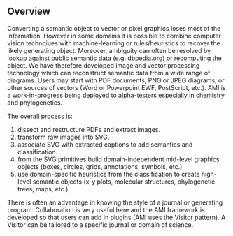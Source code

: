 ## **Overview**
Converting a semantic object to vector or pixel graphics loses most of the information. However in some domains it is possible to combine computer vision technqiues with machine-learning or rules/heuristics to recover the likely generating object. Moreover, ambiguity can often be resolved by lookup against public semantic data (e.g. dbpedia.org) or recomputing the object. We have therefore developed image and vector processing technology which can reconstruct semantic data from a wide range of diagrams. Users may start with PDF documents, PNG or JPEG diagrams, or other sources of vectors (Word or Powerpoint EWF, PostScript, etc.). AMI is a work-in-progress being deployed to alpha-testers especially in chemistry and phylogenetics.

The overall process is:

 1. dissect and restructure PDFs and extract images.
 2. transform raw images into SVG.
 3. associate SVG with extracted captions to add semantics and classification. 
 4. from the SVG primitives build domain-independent mid-level graphics objects (boxes, circles, grids, annotations, symbols, etc.)
 5. use domain-specific heuristics from the classification to create high-level semantic objects (x-y plots, molecular structures, phylogenetic trees, maps, etc.)
 
There is often an advantage in knowing the style of a journal or generating program. Collaboration is very useful here and the AMI framework is developed so that users can add in plugins (AMI uses the Visitor pattern). A Visitor can be tailored to a specific journal or domain of science. 